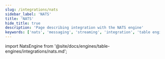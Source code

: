 ```yaml
---
slug: /integrations/nats
sidebar_label: 'NATS'
title: 'NATS'
hide_title: true
description: 'Page describing integration with the NATS engine'
keywords: ['nats', 'messaging', 'streaming', 'integration', 'table engine']
---
```


import NatsEngine from '@site/docs/engines/table-engines/integrations/nats.md';

<NatsEngine/>
